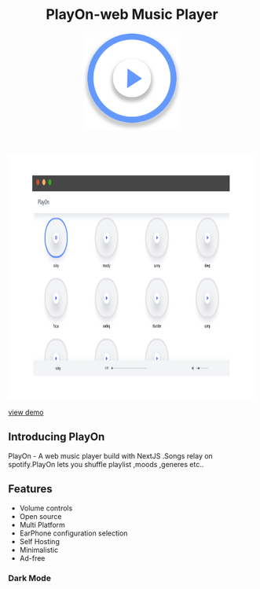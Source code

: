 <h1 align="center">PlayOn-web Music Player</h1>


<p  align="center"><img src="https://github.com/johnbabu021/PlayOn/blob/master/public/assets/images/playon.svg"  width="200px" height="200px"/></p>
<br/>
<p><img src="https://github.com/johnbabu021/PlayOn/blob/master/public/assets/images/Intro.png" width="500px" height="500px"/>

[view demo](https://play-on.vercel.app)
</p>

## Introducing PlayOn

 PlayOn - A web music player build with NextJS .Songs relay on spotify.PlayOn lets you shuffle playlist ,moods ,generes etc..




## Features

- Volume controls
- Open source
- Multi Platform
- EarPhone configuration selection
- Self Hosting
- Minimalistic
- Ad-free
### Dark Mode
